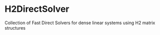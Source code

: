 # H2DirectSolver
Collection of Fast Direct Solvers for dense linear systems using H2 matrix structures
